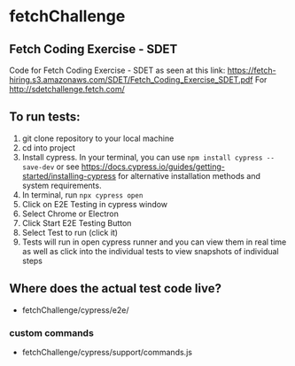 # fetchChallenge

## Fetch Coding Exercise - SDET

Code for Fetch Coding Exercise - SDET as seen at this link: https://fetch-hiring.s3.amazonaws.com/SDET/Fetch_Coding_Exercise_SDET.pdf
For http://sdetchallenge.fetch.com/

## To run tests:

1. git clone repository to your local machine
2. cd into project
3. Install cypress. In your terminal, you can use `npm install cypress --save-dev` or see https://docs.cypress.io/guides/getting-started/installing-cypress for alternative installation methods and system requirements.
4. In terminal, run `npx cypress open`
5. Click on E2E Testing in cypress window
6. Select Chrome or Electron
7. Click Start E2E Testing Button
8. Select Test to run (click it)
9. Tests will run in open cypress runner and you can view them in real time as well as click into the individual tests to view snapshots of individual steps

## Where does the actual test code live?

- fetchChallenge/cypress/e2e/
### custom commands
- fetchChallenge/cypress/support/commands.js
